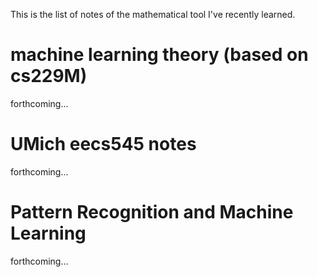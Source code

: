 This is the list of notes of the mathematical tool I've recently learned.

# machine learning theory (based on cs229M)

forthcoming...

# UMich eecs545 notes

forthcoming...

# Pattern Recognition and Machine Learning

forthcoming...
